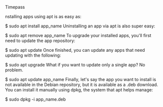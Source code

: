 

Timepass 

nstalling apps using apt is as easy as:

$ sudo apt install app_name
Uninstalling an app via apt is also super easy:

$ sudo apt remove app_name
To upgrade your installed apps, you'll first need to update the app repository:

$ sudo apt update
Once finished, you can update any apps that need updating with the following:

$ sudo apt upgrade
What if you want to update only a single app? No problem.

$ sudo apt update app_name
Finally, let's say the app you want to install is not available in the Debian repository, but it is available as a .deb download. You can install it manually using dpkg, the system that apt helps manage:

$ sudo dpkg -i app_name.deb